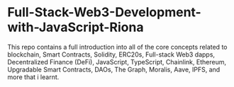 # Full-Stack-Web3-Development-with-JavaScript-Riona
This repo contains a full introduction into all of the core concepts related to blockchain, Smart Contracts, Solidity, ERC20s, Full-stack Web3 dapps, Decentralized Finance (DeFi), JavaScript, TypeScript, Chainlink, Ethereum, Upgradable Smart Contracts, DAOs, The Graph, Moralis, Aave, IPFS, and more that i learnt.
